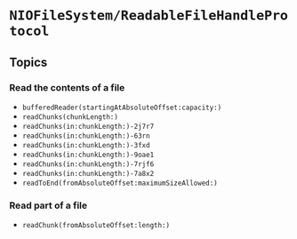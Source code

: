 # ``NIOFileSystem/ReadableFileHandleProtocol``

## Topics

### Read the contents of a file

- ``bufferedReader(startingAtAbsoluteOffset:capacity:)``
- ``readChunks(chunkLength:)``
- ``readChunks(in:chunkLength:)-2j7r7``
- ``readChunks(in:chunkLength:)-63rn``
- ``readChunks(in:chunkLength:)-3fxd``
- ``readChunks(in:chunkLength:)-9oae1``
- ``readChunks(in:chunkLength:)-7rjf6``
- ``readChunks(in:chunkLength:)-7a8x2``
- ``readToEnd(fromAbsoluteOffset:maximumSizeAllowed:)``

### Read part of a file

- ``readChunk(fromAbsoluteOffset:length:)``
